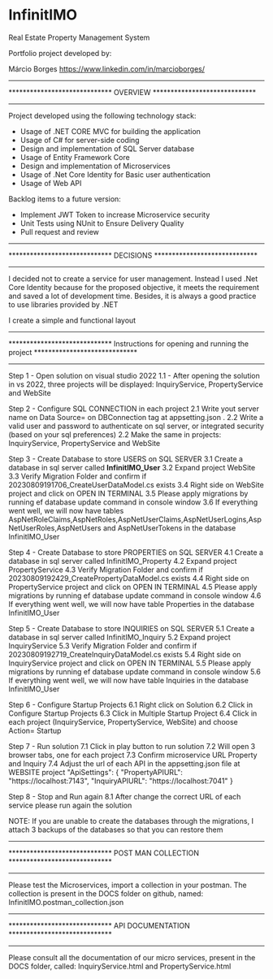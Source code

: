 # InfinitIMO
Real Estate Property Management System

Portfolio project developed by: 

Márcio Borges 
https://www.linkedin.com/in/marcioborges/



*************************************************************************************************************************************************
*****************************											OVERVIEW									*****************************
*************************************************************************************************************************************************


Project developed using the following technology stack:
- Usage of .NET CORE MVC for building the application
- Usage of C# for server-side coding
- Design and implementation of SQL Server database
- Usage of Entity Framework Core 
- Design and implementation of Microservices
- Usage of .Net Core Identity for Basic user authentication 
- Usage of Web API

Backlog items to a future version:
- Implement JWT Token to increase Microservice security 
- Unit Tests using NUnit to Ensure Delivery Quality
- Pull request and review



*************************************************************************************************************************************************
*****************************											DECISIONS									*****************************
*************************************************************************************************************************************************
I decided not to create a service for user management.
Instead I used .Net Core Identity because for the proposed objective, it meets the requirement and saved a lot of development time.
Besides, it is always a good practice to use libraries provided by .NET

I create a simple and functional layout





*************************************************************************************************************************************************
*****************************					Instructions for opening and running the project					*****************************
*************************************************************************************************************************************************


Step 1 - Open solution on visual studio 2022
1.1 - After opening the solution in vs 2022, three projects will be displayed: InquiryService, PropertyService and WebSite 

Step 2 - Configure SQL CONNECTION in each project
2.1 Write yout server name on Data Source= on DBConnection tag at appsetting.json .
2.2 Write a valid user and password to authenticate on sql server, or integrated security (based on your sql preferences)
2.2 Make the same in projects: InquiryService, PropertyService and WebSite 

Step 3 - Create Database to store USERS on SQL SERVER 
3.1 Create a database in sql server called <b>InfinitIMO_User</b>
3.2 Expand project WebSite
3.3 Verify Migration Folder and confirm if 20230809191706_CreateUserDataModel.cs exists
3.4 Right side on WebSite project and click on OPEN IN TERMINAL
3.5 Please apply migrations by running ef database update command in console window
3.6 If everything went well, we will now have tables AspNetRoleClaims,AspNetRoles,AspNetUserClaims,AspNetUserLogins,AspNetUserRoles,AspNetUsers and AspNetUserTokens in the database InfinitIMO_User

Step 4 - Create Database to store PROPERTIES on SQL SERVER 
4.1 Create a database in sql server called InfinitIMO_Property
4.2 Expand project PropertyService
4.3 Verify Migration Folder and confirm if 20230809192429_CreatePropertyDataModel.cs exists
4.4 Right side on PropertyService project and click on OPEN IN TERMINAL
4.5 Please apply migrations by running ef database update command in console window
4.6 If everything went well, we will now have table Properties in the database InfinitIMO_User

Step 5 - Create Database to store INQUIRIES on SQL SERVER 
5.1 Create a database in sql server called InfinitIMO_Inquiry
5.2 Expand project InquiryService
5.3 Verify Migration Folder and confirm if 20230809192719_CreateInquiryDataModel.cs exists
5.4 Right side on InquiryService project and click on OPEN IN TERMINAL
5.5 Please apply migrations by running ef database update command in console window
5.6 If everything went well, we will now have table Inquiries in the database InfinitIMO_User

Step 6  - Configure Startup Projects
6.1 Right click on Solution 
6.2 Click in Configure Startup Projects
6.3 Click in Multiple Startup Project
6.4 Click in each project (InquiryService, PropertyService, WebSite) and choose Action= Startup

Step 7 - Run solution 
7.1 Click in play button to run solution
7.2 Will open 3 browser tabs, one for each project
7.3 Confirm microservice URL Property and Inquiry
7.4 Adjust the url of each API in the appsetting.json file at WEBSITE project
"ApiSettings": {
	"PropertyAPIURL": "https://localhost:7143",
	"InquiryAPIURL": "https://localhost:7041"
}


Step 8 - Stop and Run again 
8.1 After change the correct URL of each service please run again the solution


NOTE: If you are unable to create the databases through the migrations, I attach 3 backups of the databases so that you can restore them

*************************************************************************************************************************************************
*****************************										POST MAN COLLECTION								*****************************
*************************************************************************************************************************************************
Please test the Microservices, import a collection in your postman.
The collection is present in the DOCS folder on github, named: InfinitIMO.postman_collection.json




*************************************************************************************************************************************************
*****************************										API DOCUMENTATION								*****************************
*************************************************************************************************************************************************
Please consult all the documentation of our micro services, present in the DOCS folder, called: InquiryService.html and PropertyService.html


